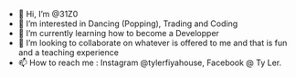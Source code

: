- 👋 Hi, I’m @31Z0
- 👀 I’m interested in Dancing (Popping), Trading and Coding
- 🌱 I’m currently learning how to become a Developper 
- 💞️ I’m looking to collaborate on whatever is offered to me and that is fun and a teaching experience
- 📫 How to reach me : Instagram @tylerfiyahouse, Facebook @ Ty Ler.

<!---
31Z0/31Z0 is a ✨ special ✨ repository because its `README.md` (this file) appears on your GitHub profile.
You can click the Preview link to take a look at your changes.
--->
